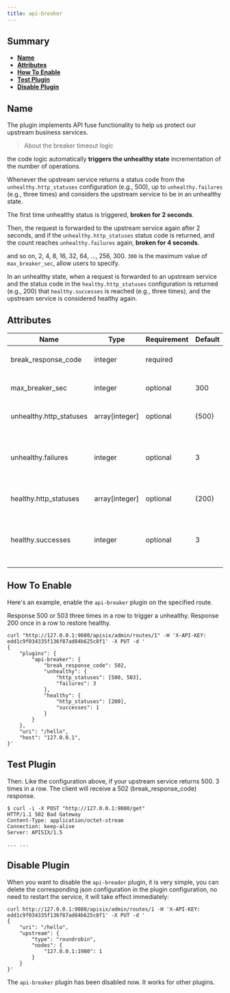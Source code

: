 ```yaml
---
title: api-breaker
---
```


<!--
#
# Licensed to the Apache Software Foundation (ASF) under one or more
# contributor license agreements.  See the NOTICE file distributed with
# this work for additional information regarding copyright ownership.
# The ASF licenses this file to You under the Apache License, Version 2.0
# (the "License"); you may not use this file except in compliance with
# the License.  You may obtain a copy of the License at
#
#     http://www.apache.org/licenses/LICENSE-2.0
#
# Unless required by applicable law or agreed to in writing, software
# distributed under the License is distributed on an "AS IS" BASIS,
# WITHOUT WARRANTIES OR CONDITIONS OF ANY KIND, either express or implied.
# See the License for the specific language governing permissions and
# limitations under the License.
#
-->

## Summary

- [**Name**](#name)
- [**Attributes**](#attributes)
- [**How To Enable**](#how-to-enable)
- [**Test Plugin**](#test-plugin)
- [**Disable Plugin**](#disable-plugin)

## Name

The plugin implements API fuse functionality to help us protect our upstream business services.

> About the breaker timeout logic

the code logic automatically **triggers the unhealthy state** incrementation of the number of operations.

Whenever the upstream service returns a status code from the `unhealthy.http_statuses` configuration (e.g., 500), up to `unhealthy.failures` (e.g., three times) and considers the upstream service to be in an unhealthy state.

The first time unhealthy status is triggered, **broken for 2 seconds**.

Then, the request is forwarded to the upstream service again after 2 seconds, and if the `unhealthy.http_statuses` status code is returned, and the count reaches `unhealthy.failures` again, **broken for 4 seconds**.

and so on, 2, 4, 8, 16, 32, 64, ..., 256, 300. `300` is the maximum value of `max_breaker_sec`, allow users to specify.

In an unhealthy state, when a request is forwarded to an upstream service and the status code in the `healthy.http_statuses` configuration is returned (e.g., 200) that `healthy.successes` is reached (e.g., three times), and the upstream service is considered healthy again.

## Attributes

| Name                    | Type          | Requirement | Default | Valid            | Description                                                                 |
| ----------------------- | ------------- | ----------- | -------- | --------------- | --------------------------------------------------------------------------- |
| break_response_code     | integer        | required |            | [200, ..., 599] | Return error code when unhealthy |
| max_breaker_sec         | integer        | optional | 300        | >=3             | Maximum breaker time(seconds) |
| unhealthy.http_statuses | array[integer] | optional | {500}      | [500, ..., 599] | Status codes when unhealthy |
| unhealthy.failures      | integer        | optional | 3          | >=1             | Number of consecutive error requests that triggered an unhealthy state |
| healthy.http_statuses   | array[integer] | optional | {200}      | [200, ..., 499] | Status codes when healthy |
| healthy.successes       | integer        | optional | 3          | >=1             | Number of consecutive normal requests that trigger health status |

## How To Enable

Here's an example, enable the `api-breaker` plugin on the specified route.

Response 500 or 503 three times in a row to trigger a unhealthy. Response 200 once in a row to restore healthy.

```shell
curl "http://127.0.0.1:9080/apisix/admin/routes/1" -H 'X-API-KEY: edd1c9f034335f136f87ad84b625c8f1' -X PUT -d '
{
    "plugins": {
        "api-breaker": {
            "break_response_code": 502,
            "unhealthy": {
                "http_statuses": [500, 503],
                "failures": 3
            },
            "healthy": {
                "http_statuses": [200],
                "successes": 1
            }
        }
    },
    "uri": "/hello",
    "host": "127.0.0.1",
}'
```

## Test Plugin

Then. Like the configuration above, if your upstream service returns 500. 3 times in a row. The client will receive a 502 (break_response_code) response.

```shell
$ curl -i -X POST "http://127.0.0.1:9080/get"
HTTP/1.1 502 Bad Gateway
Content-Type: application/octet-stream
Connection: keep-alive
Server: APISIX/1.5

... ...
```

## Disable Plugin

When you want to disable the `api-breader` plugin, it is very simple, you can delete the corresponding json configuration in the plugin configuration, no need to restart the service, it will take effect immediately:

```shell
curl http://127.0.0.1:9080/apisix/admin/routes/1 -H 'X-API-KEY: edd1c9f034335f136f87ad84b625c8f1' -X PUT -d '
{
    "uri": "/hello",
    "upstream": {
        "type": "roundrobin",
        "nodes": {
            "127.0.0.1:1980": 1
        }
    }
}'
```

The `api-breaker` plugin has been disabled now. It works for other plugins.

